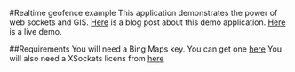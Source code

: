 #Realtime geofence example
This application demonstrates the power of web sockets and GIS. [Here](http://thinkgit.blogspot.se/2016/12/building-streamed-geofence-with-bing.html) is a blog post about this demo application.
[Here](http://realtimegeofence.azurewebsites.net) is a live demo.

##Requirements
You will need a Bing Maps key. You can get one [here](https://www.bingmapsportal.com/)
You will also need a XSockets licens from [here](http://xsockets.net/licensing/)